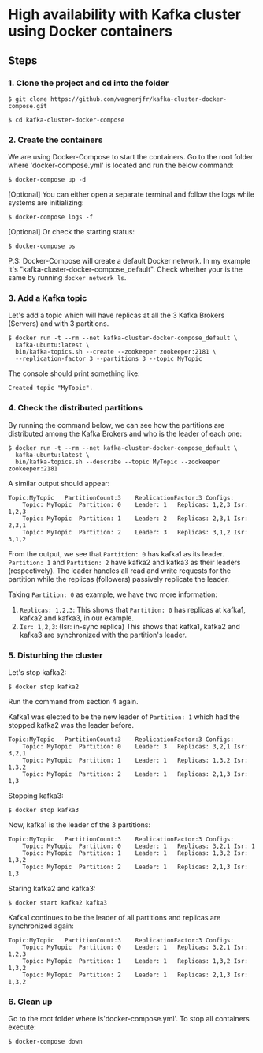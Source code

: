 # High availability with Kafka cluster using Docker containers

## Steps
### 1. Clone the project and cd into the folder
```
$ git clone https://github.com/wagnerjfr/kafka-cluster-docker-compose.git

$ cd kafka-cluster-docker-compose
```
### 2. Create the containers
We are using Docker-Compose to start the containers. Go to the root folder where 'docker-compose.yml' is located and run the below command:
```
$ docker-compose up -d
```
[Optional] You can either open a separate terminal and follow the logs while systems are initializing:
```
$ docker-compose logs -f
```
[Optional] Or check the starting status:
```
$ docker-compose ps
```
P.S: Docker-Compose will create a default Docker network. In my example it's "kafka-cluster-docker-compose_default". Check whether your is the same by running `docker network ls`.

### 3. Add a Kafka topic
Let's add a topic which will have replicas at all the 3 Kafka Brokers (Servers) and with 3 partitions.
```
$ docker run -t --rm --net kafka-cluster-docker-compose_default \
  kafka-ubuntu:latest \
  bin/kafka-topics.sh --create --zookeeper zookeeper:2181 \
  --replication-factor 3 --partitions 3 --topic MyTopic
```
The console should print something like:
```console
Created topic "MyTopic".
```
### 4. Check the distributed partitions
By running the command below, we can see how the partitions are distributed among the Kafka Brokers and who is the leader of each one:
```
$ docker run -t --rm --net kafka-cluster-docker-compose_default \
  kafka-ubuntu:latest \
  bin/kafka-topics.sh --describe --topic MyTopic --zookeeper zookeeper:2181
```
A similar output should appear:
```console
Topic:MyTopic	PartitionCount:3	ReplicationFactor:3	Configs:
	Topic: MyTopic	Partition: 0	Leader: 1	Replicas: 1,2,3	Isr: 1,2,3
	Topic: MyTopic	Partition: 1	Leader: 2	Replicas: 2,3,1	Isr: 2,3,1
	Topic: MyTopic	Partition: 2	Leader: 3	Replicas: 3,1,2	Isr: 3,1,2
```
From the output, we see that `Partition: 0` has kafka1 as its leader. `Partition: 1` and `Partition: 2` have kafka2 and kafka3 as their leaders (respectively). The leader handles all read and write requests for the partition while the replicas (followers) passively replicate the leader.

Taking `Partition: 0` as example, we have two more information:
1. `Replicas: 1,2,3`: This shows that `Partition: 0` has replicas at kafka1, kafka2 and kafka3, in our example.
2. `Isr: 1,2,3`: (Isr: in-sync replica) This shows that kafka1, kafka2 and kafka3 are synchronized with the partition's leader.

### 5. Disturbing the cluster
Let's stop kafka2:
```
$ docker stop kafka2
```
Run the command from section 4 again. 

Kafka1 was elected to be the new leader of `Partition: 1` which had the stopped kafka2 was the leader before.
```console
Topic:MyTopic	PartitionCount:3	ReplicationFactor:3	Configs:
	Topic: MyTopic	Partition: 0	Leader: 3	Replicas: 3,2,1	Isr: 3,2,1
	Topic: MyTopic	Partition: 1	Leader: 1	Replicas: 1,3,2	Isr: 1,3,2
	Topic: MyTopic	Partition: 2	Leader: 1	Replicas: 2,1,3	Isr: 1,3
```
Stopping kafka3:
```
$ docker stop kafka3
```
Now, kafka1 is the leader of the 3 partitions:
```console
Topic:MyTopic	PartitionCount:3	ReplicationFactor:3	Configs:
	Topic: MyTopic	Partition: 0	Leader: 1	Replicas: 3,2,1	Isr: 1
	Topic: MyTopic	Partition: 1	Leader: 1	Replicas: 1,3,2	Isr: 1,3,2
	Topic: MyTopic	Partition: 2	Leader: 1	Replicas: 2,1,3	Isr: 1,3

```
Staring kafka2 and kafka3:
```
$ docker start kafka2 kafka3
```
Kafka1 continues to be the leader of all partitions and replicas are synchronized again:
```console
Topic:MyTopic	PartitionCount:3	ReplicationFactor:3	Configs:
	Topic: MyTopic	Partition: 0	Leader: 1	Replicas: 3,2,1	Isr: 1,2,3
	Topic: MyTopic	Partition: 1	Leader: 1	Replicas: 1,3,2	Isr: 1,3,2
	Topic: MyTopic	Partition: 2	Leader: 1	Replicas: 2,1,3	Isr: 1,3,2
```
### 6. Clean up
Go to the root folder where is'docker-compose.yml'.
To stop all containers execute:
```
$ docker-compose down
```
